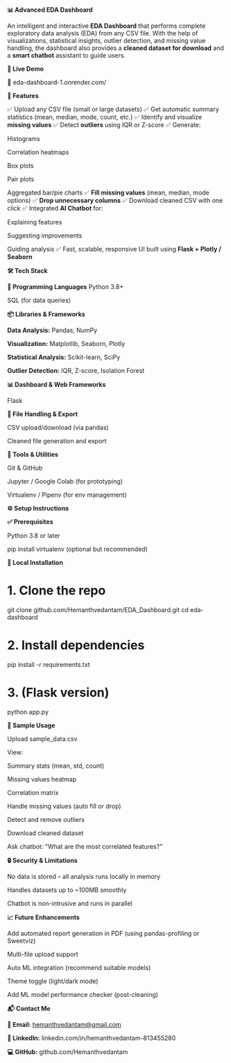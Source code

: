 **📊 Advanced EDA Dashboard**

An intelligent and interactive **EDA Dashboard** that performs complete exploratory data analysis (EDA) from any CSV file. With the help of visualizations, statistical insights, outlier detection, and missing value handling, the dashboard also provides a **cleaned dataset for download** and a **smart chatbot** assistant to guide users.

**🚀 Live Demo**

🔗 eda-dashboard-1.onrender.com/

**🧠 Features**

✅ Upload any CSV file (small or large datasets)
✅ Get automatic summary statistics (mean, median, mode, count, etc.)
✅ Identify and visualize **missing values**
✅ Detect **outliers** using IQR or Z-score
✅ Generate:

Histograms

Correlation heatmaps

Box plots

Pair plots

Aggregated bar/pie charts
✅ **Fill missing values** (mean, median, mode options)
✅ **Drop unnecessary columns**
✅ Download cleaned CSV with one click
✅ Integrated **AI Chatbot** for:

Explaining features

Suggesting improvements

Guiding analysis
✅ Fast, scalable, responsive UI built using **Flask + Plotly / Seaborn**

**🛠 Tech Stack**

**🐍 Programming Languages**
Python 3.8+

SQL (for data queries)

**📦 Libraries & Frameworks**

**Data Analysis:** Pandas, NumPy

**Visualization:** Matplotlib, Seaborn, Plotly

**Statistical Analysis:** Scikit-learn, SciPy

**Outlier Detection:** IQR, Z-score, Isolation Forest

**📊 Dashboard & Web Frameworks**

Flask

**📁 File Handling & Export**

CSV upload/download (via pandas)

Cleaned file generation and export

**🔧 Tools & Utilities**

Git & GitHub

Jupyter / Google Colab (for prototyping)

Virtualenv / Pipenv (for env management)

**⚙️ Setup Instructions**

**✅ Prerequisites**

Python 3.8 or later

pip install virtualenv (optional but recommended)

**🔧 Local Installation**

# 1. Clone the repo
git clone github.com/Hemanthvedantam/EDA_Dashboard.git
cd eda-dashboard

# 2. Install dependencies
pip install -r requirements.txt

# 3. (Flask version)
python app.py

**🧪 Sample Usage**

Upload sample_data.csv

View:

Summary stats (mean, std, count)

Missing values heatmap

Correlation matrix

Handle missing values (auto fill or drop)

Detect and remove outliers

Download cleaned dataset

Ask chatbot: "What are the most correlated features?"

**🔒 Security & Limitations**

No data is stored – all analysis runs locally in memory

Handles datasets up to ~100MB smoothly

Chatbot is non-intrusive and runs in parallel

**📈 Future Enhancements**

Add automated report generation in PDF (using pandas-profiling or Sweetviz)

Multi-file upload support

Auto ML integration (recommend suitable models)

Theme toggle (light/dark mode)

Add ML model performance checker (post-cleaning)

**📬 Contact Me**

**📧 Email:** hemanthvedantam@gmail.com

**💼 LinkedIn:** linkedin.com/in/hemanthvedantam-813455280

**💻 GitHub:** github.com/Hemanthvedantam


